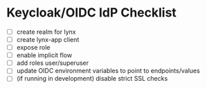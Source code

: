 # Keycloak/OIDC IdP Checklist

- [ ] create realm for lynx
- [ ] create lynx-app client
- [ ] expose role
- [ ] enable implicit flow
- [ ] add roles user/superuser
- [ ] update OIDC environment variables to point to endpoints/values
- [ ] (if running in development) disable strict SSL checks
